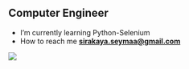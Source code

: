 

<!--
**sirakayaseyma/sirakayaseyma** is a ✨ _special_ ✨ repository because its `README.md` (this file) appears on your GitHub profile.

Here are some ideas to get you started:

- 🔭 I’m currently working on ...
- 🌱 I’m currently learning ...
- 👯 I’m looking to collaborate on ...
- 🤔 I’m looking for help with ...
- 💬 Ask me about ...
- 📫 How to reach me: ...
- 😄 Pronouns: ...
- ⚡ Fun fact: ...
-->
## Computer Engineer 
- I’m currently learning Python-Selenium
- How to reach me **sirakaya.seymaa@gmail.com**




<a href="https://github.com/sirakayaseyma"><img align="center" src="https://github-readme-stats.vercel.app/api/top-langs/?username=sirakayaseyma&bg_color=0d1117&theme=algolia&text_color=bdc3c7&title_color=F4D03E&hide_border=true&layout=compact&langs_count=10" /></a>
